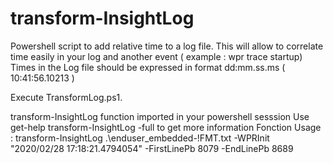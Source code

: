 # transform-InsightLog

Powershell script to add relative time to a  log file. 
This will allow to correlate time easily in your log and another event ( example : wpr trace startup) 
Times in the Log file should be expressed in format dd:mm.ss.ms  ( 10:41:56.10213 )

Execute TransformLog.ps1. 

transform-InsightLog function imported in your powershell sesssion
Use get-help transform-InsightLog -full to get more information
Fonction Usage : transform-InsightLog .\enduser_embedded-!FMT.txt -WPRInit "2020/02/28 17:18:21.4794054" -FirstLinePb 8079 -EndLinePb 8689


